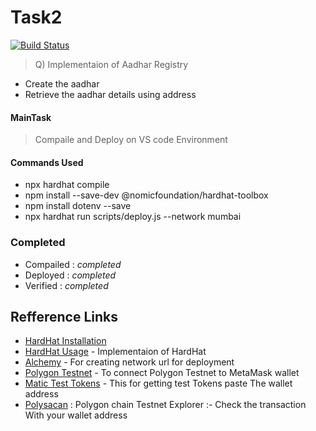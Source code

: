 # Task2

[![Build Status](https://travis-ci.org/joemccann/dillinger.svg?branch=master)](https://travis-ci.org/joemccann/dillinger)

> Q) Implementaion of Aadhar Registry
- Create the aadhar
- Retrieve the aadhar details using address

#### MainTask

> Compaile and Deploy on VS code Environment

#### Commands Used

 - npx hardhat compile
 - npm install --save-dev @nomicfoundation/hardhat-toolbox
 - npm install dotenv --save
 - npx hardhat run scripts/deploy.js --network mumbai


### Completed
- Compailed : _completed_
- Deployed : _completed_
- Verified : _completed_

## Refference Links

- [HardHat Installation](https://hardhat.org/hardhat-runner/docs/getting-started) 
- [HardHat Usage](https://hardhat.org/hardhat-runner/docs/getting-started) - Implementaion of HardHat 
- [Alchemy](https://www.alchemy.com/) - For creating network url for deployment
- [Polygon Testnet](https://blog.polysynth.com/how-to-connect-polygon-testnet-to-metamask-wallet-472bca410d64) - To connect Polygon Testnet to MetaMask wallet
- [Matic Test Tokens](https://faucet.polygon.technology/) - This for getting test Tokens paste The wallet address
- [Polysacan](https://mumbai.polygonscan.com/) : Polygon chain Testnet Explorer :- Check the transaction With your wallet address